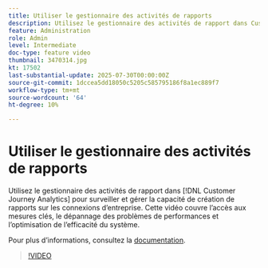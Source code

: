 ```yaml
---
title: Utiliser le gestionnaire des activités de rapports
description: Utilisez le gestionnaire des activités de rapport dans Customer Journey Analytics pour surveiller et gérer la capacité de création de rapports sur les connexions d’entreprise.
feature: Administration
role: Admin
level: Intermediate
doc-type: feature video
thumbnail: 3470314.jpg
kt: 17502
last-substantial-update: 2025-07-30T00:00:00Z
source-git-commit: 1dccea5dd18050c5205c585795186f8a1ec889f7
workflow-type: tm+mt
source-wordcount: '64'
ht-degree: 10%

---
```


# Utiliser le gestionnaire des activités de rapports

Utilisez le gestionnaire des activités de rapport dans [!DNL Customer Journey Analytics] pour surveiller et gérer la capacité de création de rapports sur les connexions d’entreprise. Cette vidéo couvre l’accès aux mesures clés, le dépannage des problèmes de performances et l’optimisation de l’efficacité du système.

Pour plus dʼinformations, consultez la [documentation](https://experienceleague.adobe.com/en/docs/analytics-platform/using/reporting-activity-manager/reporting-activity-overview).

>[!VIDEO](https://video.tv.adobe.com/v/3470314/?learn=on)
